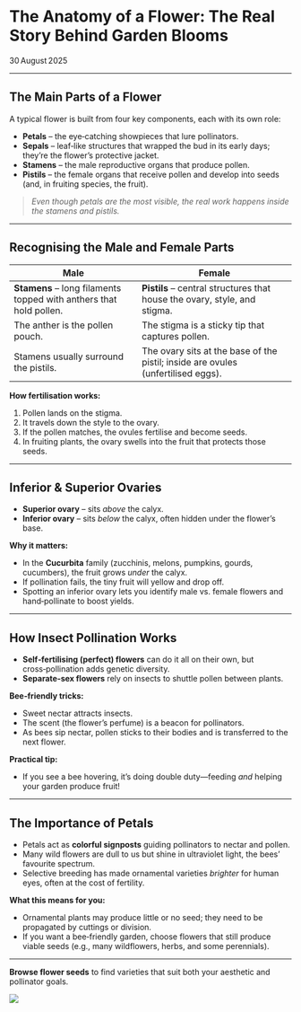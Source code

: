 # The Anatomy of a Flower: The Real Story Behind Garden Blooms  

30 August 2025  

---

## The Main Parts of a Flower  

A typical flower is built from four key components, each with its own role:

- **Petals** – the eye‑catching showpieces that lure pollinators.  
- **Sepals** – leaf‑like structures that wrapped the bud in its early days; they’re the flower’s protective jacket.  
- **Stamens** – the male reproductive organs that produce pollen.  
- **Pistils** – the female organs that receive pollen and develop into seeds (and, in fruiting species, the fruit).  

> *Even though petals are the most visible, the real work happens inside the stamens and pistils.*

---

## Recognising the Male and Female Parts  

| Male | Female |
|------|--------|
| **Stamens** – long filaments topped with anthers that hold pollen. | **Pistils** – central structures that house the ovary, style, and stigma. |
| The anther is the pollen pouch. | The stigma is a sticky tip that captures pollen. |
| Stamens usually surround the pistils. | The ovary sits at the base of the pistil; inside are ovules (unfertilised eggs). |

**How fertilisation works:**  
1. Pollen lands on the stigma.  
2. It travels down the style to the ovary.  
3. If the pollen matches, the ovules fertilise and become seeds.  
4. In fruiting plants, the ovary swells into the fruit that protects those seeds.

---

## Inferior & Superior Ovaries  

- **Superior ovary** – sits *above* the calyx.  
- **Inferior ovary** – sits *below* the calyx, often hidden under the flower’s base.

**Why it matters:**  
- In the **Cucurbita** family (zucchinis, melons, pumpkins, gourds, cucumbers), the fruit grows *under* the calyx.  
- If pollination fails, the tiny fruit will yellow and drop off.  
- Spotting an inferior ovary lets you identify male vs. female flowers and hand‑pollinate to boost yields.

---

## How Insect Pollination Works  

- **Self‑fertilising (perfect) flowers** can do it all on their own, but cross‑pollination adds genetic diversity.  
- **Separate‑sex flowers** rely on insects to shuttle pollen between plants.  

**Bee‑friendly tricks:**  
- Sweet nectar attracts insects.  
- The scent (the flower’s perfume) is a beacon for pollinators.  
- As bees sip nectar, pollen sticks to their bodies and is transferred to the next flower.  

**Practical tip:**  
- If you see a bee hovering, it’s doing double duty—feeding *and* helping your garden produce fruit!

---

## The Importance of Petals  

- Petals act as **colorful signposts** guiding pollinators to nectar and pollen.  
- Many wild flowers are dull to us but shine in ultraviolet light, the bees’ favourite spectrum.  
- Selective breeding has made ornamental varieties *brighter* for human eyes, often at the cost of fertility.  

**What this means for you:**  
- Ornamental plants may produce little or no seed; they need to be propagated by cuttings or division.  
- If you want a bee‑friendly garden, choose flowers that still produce viable seeds (e.g., many wildflowers, herbs, and some perennials).  

---

**Browse flower seeds** to find varieties that suit both your aesthetic and pollinator goals.  

![](image-placeholder.jpg)